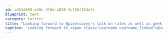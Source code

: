 ```yaml
---
id: cd51d509-e49c-4f8e-a028-3cf26f15de7c
blueprint: text
category: twitter
title: "Looking forward to @pixelsavvy's talk on rates as well as geek show-and-tell at @OKDG tonight! (and maybe beer too!)"
caption: 'Looking forward to <span class="username username_linked">@<a href="https://twitter.com/pixelsavvy" title="pixel savvy">pixelsavvy</a></span>''s talk on rates as well as geek show-and-tell at @OKDG tonight! (and maybe beer too!)'
---
```

